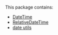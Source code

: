 This package contains:

- [DateTime](<(./src/DateTime)>)
- [RelativeDateTime](./src/RelativeDateTime)
- [date utils](./src/utils)
